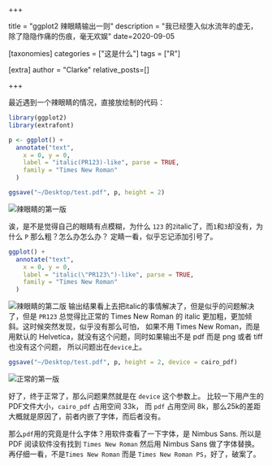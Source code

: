 +++

title = "ggplot2 辣眼睛输出一则"
description = "我已经堕入似水流年的虚无，除了隐隐作痛的伤痕，毫无欢娱"
date=2020-09-05

[taxonomies]
categories = ["这是什么"]
tags = ["R"]

[extra]
author = "Clarke"
relative_posts=[]

+++

最近遇到一个辣眼睛的情况，直接放绘制的代码：

```R
library(ggplot2)
library(extrafont)

p <- ggplot() +
  annotate("text",
    x = 0, y = 0,
    label = "italic(PR123)-like", parse = TRUE,
    family = "Times New Roman"
  ) 

ggsave("~/Desktop/test.pdf", p, height = 2)
```

![辣眼睛的第一版](https://i.loli.net/2020/09/05/COVscIgwtxUnJDN.png)

诶，是不是觉得自己的眼睛有点模糊，为什么 `123` 的`2`italic了，而`1`和`3`却没有，为什么 `P` 那么粗？怎么办怎么办？
定睛一看，似乎忘记添加引号了。

```R
ggplot() +
  annotate("text",
    x = 0, y = 0,
    label = "italic(\"PR123\")-like", parse = TRUE,
    family = "Times New Roman"
  ) 
```

![辣眼睛的第二版](https://i.loli.net/2020/09/05/jmfq7tUoacwOZnA.png)
输出结果看上去把italic的事情解决了，但是似乎的问题解决了，但是 `PR123` 总觉得比正常的 Times New Roman 的 italic 更加粗，更加倾斜。这时候突然发现，似乎没有那么可怕，
如果不用 Times New Roman，而是用默认的 Helvetica，就没有这个问题，同时如果输出不是 pdf 而是 png 或者 tiff 也没有这个问题，
所以问题出在`device`上。

```R
ggsave("~/Desktop/test.pdf", p, height = 2, device = cairo_pdf)
```

![正常的第一版](https://i.loli.net/2020/09/05/znVPXB1vFU7Ms5D.png)

好了，终于正常了，那么问题果然就是在 `device` 这个参数上。
比较一下用产生的PDF文件大小，`cairo_pdf` 占用空间 33k，
而 `pdf` 占用空间 8k，那么25k的差距大概就是原因了，前者内嵌了字体，而后者没有。

那么`pdf`用的究竟是什么字体？用软件查看了一下字体，是 Nimbus Sans. 
所以是 PDF 阅读软件没有找到 `Times New Roman` 然后用 Nimbus Sans 做了字体替换。
再仔细一看，不是`Times New Roman` 而是 `Times New Roman PS`，好了，破案了。
